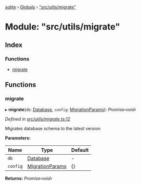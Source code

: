 [sqlite](../README.md) › [Globals](../globals.md) › ["src/utils/migrate"](_src_utils_migrate_.md)

# Module: "src/utils/migrate"

## Index

### Functions

- [migrate](_src_utils_migrate_.md#migrate)

## Functions

### migrate

▸ **migrate**(`db`: [Database](../classes/_src_database_.database.md), `config`: [MigrationParams](../interfaces/_src_interfaces_.imigrate.migrationparams.md)): _Promise‹void›_

_Defined in [src/utils/migrate.ts:12](https://github.com/kriasoft/node-sqlite/blob/d15b22e/src/utils/migrate.ts#L12)_

Migrates database schema to the latest version

**Parameters:**

| Name     | Type                                                                          | Default |
| -------- | ----------------------------------------------------------------------------- | ------- |
| `db`     | [Database](../classes/_src_database_.database.md)                             | -       |
| `config` | [MigrationParams](../interfaces/_src_interfaces_.imigrate.migrationparams.md) | {}      |

**Returns:** _Promise‹void›_
